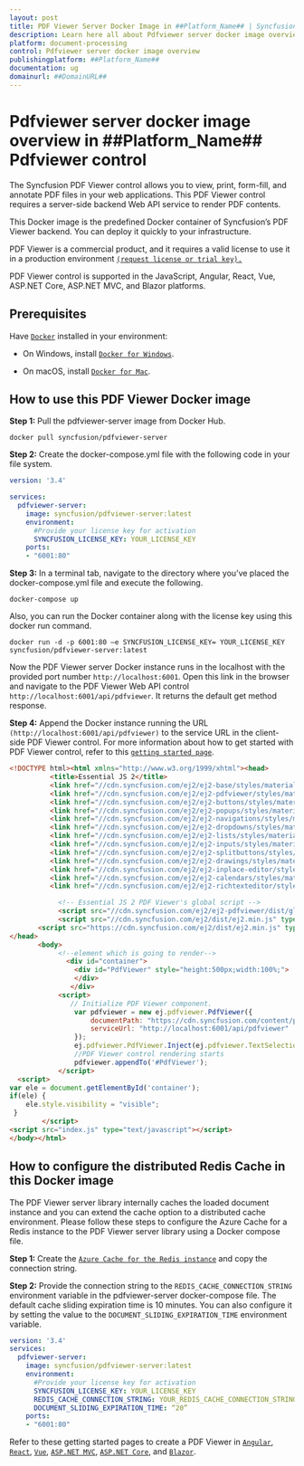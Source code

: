 ```yaml
---
layout: post
title: PDF Viewer Server Docker Image in ##Platform_Name## | Syncfusion
description: Learn here all about Pdfviewer server docker image overview in Syncfusion ##Platform_Name## Pdfviewer control of Syncfusion Essential JS 2 and more.
platform: document-processing
control: Pdfviewer server docker image overview
publishingplatform: ##Platform_Name##
documentation: ug
domainurl: ##DomainURL##
---
```

# Pdfviewer server docker image overview in ##Platform_Name## Pdfviewer control

The Syncfusion PDF Viewer control allows you to view, print, form-fill, and annotate PDF files in your web applications. This PDF Viewer control requires a server-side backend Web API service to render PDF contents.

This Docker image is the predefined Docker container of Syncfusion’s PDF Viewer backend. You can deploy it quickly to your infrastructure.

PDF Viewer is a commercial product, and it requires a valid license to use it in a production environment [`(request license or trial key).`](https://help.syncfusion.com/common/essential-studio/licensing/licensing-faq/where-can-i-get-a-license-key)

PDF Viewer control is supported in the JavaScript, Angular, React, Vue, ASP.NET Core, ASP.NET MVC, and Blazor platforms.

## Prerequisites

Have [`Docker`](https://www.docker.com/products/container-runtime/#/download) installed in your environment:

* On Windows, install [`Docker for Windows`](https://hub.docker.com/editions/community/docker-ce-desktop-windows).

* On macOS, install [`Docker for Mac`](https://hub.docker.com/editions/community/docker-ce-desktop-windows).

## How to use this PDF Viewer Docker image

**Step 1:** Pull the pdfviewer-server image from Docker Hub.

```console
docker pull syncfusion/pdfviewer-server
```

**Step 2:** Create the docker-compose.yml file with the following code in your file system.

```yaml
version: '3.4'

services:
  pdfviewer-server:
    image: syncfusion/pdfviewer-server:latest
    environment:
      #Provide your license key for activation
      SYNCFUSION_LICENSE_KEY: YOUR_LICENSE_KEY
    ports:
    - "6001:80"
```

**Step 3:** In a terminal tab, navigate to the directory where you’ve placed the docker-compose.yml file and execute the following.

```console
docker-compose up
```

Also, you can run the Docker container along with the license key using this docker run command.

```console
docker run -d -p 6001:80 –e SYNCFUSION_LICENSE_KEY= YOUR_LICENSE_KEY syncfusion/pdfviewer-server:latest
```

Now the PDF Viewer server Docker instance runs in the localhost with the provided port number `http://localhost:6001`. Open this link in the browser and navigate to the PDF Viewer Web API control `http://localhost:6001/api/pdfviewer`. It returns the default get method response.

**Step 4:** Append the Docker instance running the URL `(http://localhost:6001/api/pdfviewer)` to the service URL in the client-side PDF Viewer control. For more information about how to get started with PDF Viewer control, refer to this [`getting started page`](https://help.syncfusion.com/document-processing/pdf/pdf-viewer/javascript-es5/getting-started/?).

```html
<!DOCTYPE html><html xmlns="http://www.w3.org/1999/xhtml"><head>
          <title>Essential JS 2</title>
          <link href="//cdn.syncfusion.com/ej2/ej2-base/styles/material.css" rel="stylesheet">
          <link href="//cdn.syncfusion.com/ej2/ej2-pdfviewer/styles/material.css" rel="stylesheet">
          <link href="//cdn.syncfusion.com/ej2/ej2-buttons/styles/material.css" rel="stylesheet">
          <link href="//cdn.syncfusion.com/ej2/ej2-popups/styles/material.css" rel="stylesheet">
          <link href="//cdn.syncfusion.com/ej2/ej2-navigations/styles/material.css" rel="stylesheet">
          <link href="//cdn.syncfusion.com/ej2/ej2-dropdowns/styles/material.css" rel="stylesheet">
          <link href="//cdn.syncfusion.com/ej2/ej2-lists/styles/material.css" rel="stylesheet">
          <link href="//cdn.syncfusion.com/ej2/ej2-inputs/styles/material.css" rel="stylesheet">
          <link href="//cdn.syncfusion.com/ej2/ej2-splitbuttons/styles/material.css" rel="stylesheet">
          <link href="//cdn.syncfusion.com/ej2/ej2-drawings/styles/material.css" rel="stylesheet">
          <link href="//cdn.syncfusion.com/ej2/ej2-inplace-editor/styles/material.css" rel="stylesheet">
          <link href="//cdn.syncfusion.com/ej2/ej2-calendars/styles/material.css" rel="stylesheet">
          <link href="//cdn.syncfusion.com/ej2/ej2-richtexteditor/styles/material.css" rel="stylesheet">

            <!-- Essential JS 2 PDF Viewer's global script -->
            <script src="//cdn.syncfusion.com/ej2/ej2-pdfviewer/dist/global/ej2-pdfviewer.min.js" type="text/javascript"></script>
            <script src="//cdn.syncfusion.com/ej2/dist/ej2.min.js" type="text/javascript"></script>
       <script src="https://cdn.syncfusion.com/ej2/dist/ej2.min.js" type="text/javascript"></script>
</head>
       <body>
            <!--element which is going to render-->
              <div id="container">
                <div id="PdfViewer" style="height:500px;width:100%;">
                </div>
               </div>
            <script>
               // Initialize PDF Viewer component.
                var pdfviewer = new ej.pdfviewer.PdfViewer({
                    documentPath: "https://cdn.syncfusion.com/content/pdf/pdf-succinctly.pdf",
                    serviceUrl: "http://localhost:6001/api/pdfviewer"
                });
                ej.pdfviewer.PdfViewer.Inject(ej.pdfviewer.TextSelection, ej.pdfviewer.TextSearch, ej.pdfviewer.Navigation,ej.pdfviewer.Print);
                //PDF Viewer control rendering starts
                pdfviewer.appendTo('#PdfViewer');
            </script>
  <script>
var ele = document.getElementById('container');
if(ele) {
    ele.style.visibility = "visible";
 }
        </script>
<script src="index.js" type="text/javascript"></script>
</body></html>
```

## How to configure the distributed Redis Cache in this Docker image

The PDF Viewer server library internally caches the loaded document instance and you can extend the cache option to a distributed cache environment. Please follow these steps to configure the Azure Cache for a Redis instance to the PDF Viewer server library using a Docker compose file.

**Step 1:** Create the [`Azure Cache for the Redis instance`](https://docs.microsoft.com/en-us/azure/azure-cache-for-redis/cache-dotnet-core-quickstart) and copy the connection string.

**Step 2:** Provide the connection string to the `REDIS_CACHE_CONNECTION_STRING` environment variable in the pdfviewer-server docker-compose file. The default cache sliding expiration time is 10 minutes. You can also configure it by setting the value to the `DOCUMENT_SLIDING_EXPIRATION_TIME` environment variable.

```yaml
version: '3.4'
services:
  pdfviewer-server:
    image: syncfusion/pdfviewer-server:latest
    environment:
      #Provide your license key for activation
      SYNCFUSION_LICENSE_KEY: YOUR_LICENSE_KEY
      REDIS_CACHE_CONNECTION_STRING: YOUR_REDIS_CACHE_CONNECTION_STRING
      DOCUMENT_SLIDING_EXPIRATION_TIME: “20”
    ports:
    - "6001:80"
```

Refer to these getting started pages to create a PDF Viewer in [`Angular`](https://helpej2.syncfusion.com/angular/documentation/pdfviewer/getting-started), [`React`](https://helpej2.syncfusion.com/react/documentation/pdfviewer/getting-started), [`Vue`](https://helpej2.syncfusion.com/vue/documentation/pdfviewer/getting-started), [`ASP.NET MVC`](https://helpej2.syncfusion.com/aspnetmvc/documentation/pdfviewer/getting-started), [`ASP.NET Core`](https://helpej2.syncfusion.com/aspnetcore/documentation/pdfviewer/getting-started), and [`Blazor`](https://blazor.syncfusion.com/documentation/pdfviewer/getting-started/server-side-application).